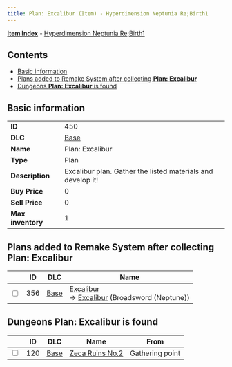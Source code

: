 ```yaml
---
title: Plan: Excalibur (Item) - Hyperdimension Neptunia Re;Birth1
---
```


[**Item Index**](/neptunia/rb1/item/index.html) - [Hyperdimension Neptunia Re;Birth1](/neptunia/rb1)

## Contents

- [Basic information](#basic-information)
- [Plans added to Remake System after collecting **Plan: Excalibur**](#plans-added-to-remake-system-after-collecting-plan-excalibur)
- [Dungeons **Plan: Excalibur** is found](#dungeons-plan-excalibur-is-found)

## Basic information

|   |   |
| -- | -- |
| **ID** | 450 |
| **DLC** | [Base](/neptunia/rb1/dlc/1-base.html) |
| **Name** | Plan: Excalibur |
| **Type** | Plan |
| **Description** | Excalibur plan. Gather the listed materials and develop it! |
| **Buy Price** | 0 |
| **Sell Price** | 0 |
| **Max inventory** | 1 |


## Plans added to Remake System after collecting **Plan: Excalibur**

|    | ID | DLC | Name |
| -- | -- | --- | ---- |
| <input type="checkbox" id="rb1-remake-1-356" class="trackbox" /> | 356 | [Base](/neptunia/rb1/dlc/1-base.html) | [Excalibur](/neptunia/rb1/remake/1-356-excalibur.html)<br /> → [Excalibur](/neptunia/rb1/item/1-2023-excalibur.html) (Broadsword (Neptune)) |


## Dungeons **Plan: Excalibur** is found

|    | ID | DLC | Name | From |
| -- | -- | --- | ---- | ---- |
| <input type="checkbox" id="rb1-dungeon-1-120" class="trackbox" /> | 120 | [Base](/neptunia/rb1/dlc/1-base.html) | [Zeca Ruins No.2](/neptunia/rb1/dungeon/1-120-zeca-ruins-no-2.html) | Gathering point |

